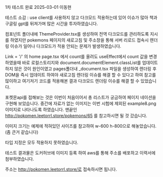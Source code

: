 1차 테스트 완료 2025-03-01 이동현

테스트 소감 : use client를 사용하지 않고 다크모드 적용하는데 있어 이슈가 많아 책과 구글링 gpt를 뒤져가며 많은 시간을 투자하였습니다.

컴포넌트 폴더내에 ThemeProvider.tsx를 생성하여 전역 다크모드를 관리하도록 지시를 하였지만 pokemons 페이지의 새로고침 및 주소창을 통해 서버 리로드 접속시 렌더링 이슈가 일어나 다크모드가 적용 안되는 문제가 발생하였습니다.

Link = '/' 의 home page.tsx 에서 count를 올려도 useEffect에서 count 값을 변경하였을때 바로 로컬스토리지와 document.documentElement.classList를 업데이트하지 않은 것이 원인이였고 pages폴더내 _document.tsx 파일을 생성하여 렌더링 후 DOM을 즉시 업데이트 하여야 새로고침 렌더링 이슈를 해결 할 수 있다고 하여 참고를 많이하고 여기저기 코드를 적용해본 결과 다크모드 렌더링 이슈를 해결 할 수 있었습니다.

포켓몬api를 접해보는 것은 이번이 처음이어서 총 리스트가 궁금하여 페이지 네이션을 구현해 보았습니다.
중간에 자료가 없는 이미지는 이번 시험에 제외된 example8.png 이미지로 나타나도록 하였습니다. 
맨끝인 http://pokomen.leetorrl.store/pokemons/65 를 참고하시면 될 것 갔습니다.


이미지 크기는 예제에 적혀있던 사이즈를 참고하여 w-600 h-800으로 해놓았습니다.(좀 큰거 같습니다)

타입 지정은 모두 적용하지 못하였습니다.

테스트 결과물은 도커허브에 이미지 등록 하여 aws를 통해 주소를 배포하고 이력서에 첨부하였습니다.

주소는 http://pokomen.leetorrl.store/로 접속하시면 됩니다.


